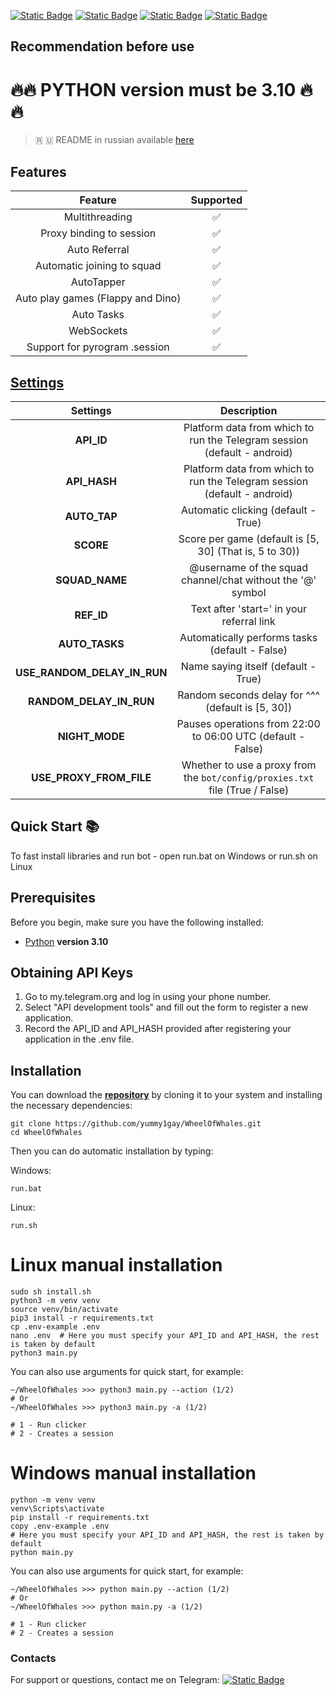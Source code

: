 [![Static Badge](https://img.shields.io/badge/-CHANNEL-black?style=for-the-badge&logo=telegram&logoColor=white)](https://t.me/hidden_coding)
[![Static Badge](https://img.shields.io/badge/-CHAT-black?style=for-the-badge&logo=telegram&logoColor=white)](https://t.me/hidden_codding_chat)
[![Static Badge](https://img.shields.io/badge/-BOT%20LINK-black?style=for-the-badge&logo=telegram&logoColor=white)](https://t.me/wheelofwhalesbot?start=CGYJGk91pub)
[![Static Badge](https://img.shields.io/badge/-BOT%20MARKET-black?style=for-the-badge&logo=telegram&logoColor=white)](https://t.me/hcmarket_bot?start=referral_5143703753)

## Recommendation before use

# 🔥🔥 PYTHON version must be 3.10 🔥🔥

> 🇷 🇺 README in russian available [here](README-RU.md)

## Features  
|                         Feature                          | Supported |
|:--------------------------------------------------------:|:---------:|
|                      Multithreading                      |     ✅     |
|                 Proxy binding to session                 |     ✅     |
|                      Auto Referral                       |     ✅     |
|                Automatic joining to squad                |     ✅     |
|                       AutoTapper                         |     ✅     |
|              Auto play games (Flappy and Dino)           |     ✅     |
|                       Auto Tasks                         |     ✅     |
|                       WebSockets                         |     ✅     |
|              Support for pyrogram .session               |     ✅     |

## [Settings](https://github.com/yummy1gay/WheelOfWhales/blob/main/.env-example/)
|         Settings            |                                     Description                                     |
|:---------------------------:|:-----------------------------------------------------------------------------------:|
|        **API_ID**           |           Platform data from which to run the Telegram session (default - android)  |
|       **API_HASH**          |           Platform data from which to run the Telegram session (default - android)  |
|       **AUTO_TAP**          |                      Automatic clicking (default - True)                            |
|        **SCORE**            |                 Score per game (default is [5, 30] (That is, 5 to 30))              |
|      **SQUAD_NAME**         |               @username of the squad channel/chat without the '@' symbol            |
|        **REF_ID**           |                         Text after 'start=' in your referral link                   |
|       **AUTO_TASKS**        |                        Automatically performs tasks (default - False)               |
| **USE_RANDOM_DELAY_IN_RUN** |                             Name saying itself (default - True)                     |
|   **RANDOM_DELAY_IN_RUN**   |                     Random seconds delay for ^^^ (default is [5, 30])               |
|       **NIGHT_MODE**        |               Pauses operations from 22:00 to 06:00 UTC (default - False)           |
| **USE_PROXY_FROM_FILE**     |      Whether to use a proxy from the `bot/config/proxies.txt` file (True / False)   |

## Quick Start 📚

To fast install libraries and run bot - open run.bat on Windows or run.sh on Linux

## Prerequisites
Before you begin, make sure you have the following installed:
- [Python](https://www.python.org/downloads/) **version 3.10**

## Obtaining API Keys
1. Go to my.telegram.org and log in using your phone number.
2. Select "API development tools" and fill out the form to register a new application.
3. Record the API_ID and API_HASH provided after registering your application in the .env file.

## Installation
You can download the [**repository**](https://github.com/yummy1gay/WheelOfWhales) by cloning it to your system and installing the necessary dependencies:
```shell
git clone https://github.com/yummy1gay/WheelOfWhales.git
cd WheelOfWhales
```

Then you can do automatic installation by typing:

Windows:
```shell
run.bat
```

Linux:
```shell
run.sh
```

# Linux manual installation
```shell
sudo sh install.sh
python3 -m venv venv
source venv/bin/activate
pip3 install -r requirements.txt
cp .env-example .env
nano .env  # Here you must specify your API_ID and API_HASH, the rest is taken by default
python3 main.py
```

You can also use arguments for quick start, for example:
```shell
~/WheelOfWhales >>> python3 main.py --action (1/2)
# Or
~/WheelOfWhales >>> python3 main.py -a (1/2)

# 1 - Run clicker
# 2 - Creates a session
```

# Windows manual installation
```shell
python -m venv venv
venv\Scripts\activate
pip install -r requirements.txt
copy .env-example .env
# Here you must specify your API_ID and API_HASH, the rest is taken by default
python main.py
```

You can also use arguments for quick start, for example:
```shell
~/WheelOfWhales >>> python main.py --action (1/2)
# Or
~/WheelOfWhales >>> python main.py -a (1/2)

# 1 - Run clicker
# 2 - Creates a session
```




### Contacts

For support or questions, contact me on Telegram: 
[![Static Badge](https://img.shields.io/badge/telegram-bot_author-link?style=for-the-badge&logo=telegram&logoColor=white&logoSize=auto&color=blue)](https://t.me/yummy1gay)
